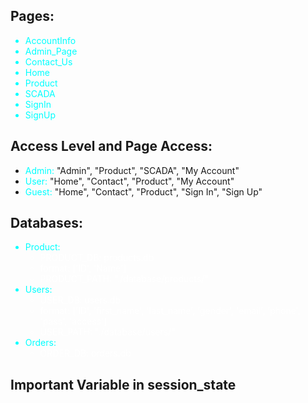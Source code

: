 <!DOCTYPE html>
<html lang="en">
<head>
<meta charset="UTF-8">
<meta name="viewport" content="width=device-width, initial-scale=1.0">
<title>Formatted Data</title>
<style>
  .page {
    color: #0ff;
  }
  .access-level {
    color: #0ff;
  }
  .database {
    color: white;
  }
  .database_header{
    color: #0ff;
  }
</style>
</head>
<body>
  <h2>Pages:</h2>
  <ul>
    <li class="page">AccountInfo</li>
    <li class="page">Admin_Page</li>
    <li class="page">Contact_Us</li>
    <li class="page">Home</li>
    <li class="page">Product</li>
    <li class="page">SCADA</li>
    <li class="page">SignIn</li>
    <li class="page">SignUp</li>
  </ul>

  <h2>Access Level and Page Access:</h2>
  <ul>
    <li><span class="access-level">Admin:</span> "Admin", "Product", "SCADA", "My Account"</li>
    <li><span class="access-level">User:</span> "Home", "Contact", "Product", "My Account"</li>
    <li><span class="access-level">Guest:</span> "Home", "Contact", "Product", "Sign In", "Sign Up"</li>
  </ul>

  <h2>Databases:</h2>
  <ul>
    <li class="database_header">Product:
      <ul class="database">
        <li>PRODUCT_DB: products.db</li>
        <li>format: ['ID', 'Name']</li>
        <li>PRODUCT_PATH: "./database/products/"</li>
      </ul>
    </li>
    <li class="database_header">Users:
      <ul class="database">
        <li>USER_DB: users.db</li>
        <li>format: ['ID', 'first_name', 'last_name', 'gender', 'email', 'phone', 'pass', 'access']</li>
        <li>USER_PATH: "./database/users/"</li>
      </ul>
    </li>
    <li class="database_header">Orders:
      <ul class="database">
        <li>ORDER_DB: orders.db</li>
      </ul>
    </li>
  </ul>

  <h2>Important Variable in session_state</h2>
  
</body>
</html>
